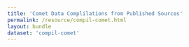 ```yaml
---
title: 'Comet Data Complilations from Published Sources'
permalink: /resource/compil-comet.html
layout: bundle
dataset: 'compil-comet'
---
```

